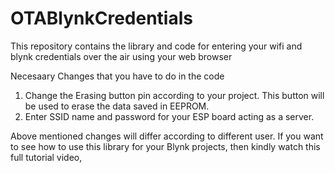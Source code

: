 # OTABlynkCredentials
This repository contains the library and code for entering your wifi and blynk credentials over the air using your web browser


Necesaary Changes that you have to do in the code
1. Change the Erasing button pin according to your project. This button will be used to erase the data saved in EEPROM.
2. Enter SSID name and password for your ESP board acting as a server. 

Above mentioned changes will differ according to different user. If you want to see how to use this library for your Blynk projects,
then kindly watch this full tutorial video,


